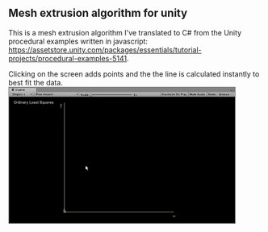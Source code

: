 ## Mesh extrusion algorithm for unity
This is a mesh extrusion algorithm I've translated to C# from the Unity procedural examples written in javascript: https://assetstore.unity.com/packages/essentials/tutorial-projects/procedural-examples-5141.

Clicking on the screen adds points and the the line is calculated instantly to best fit the data. 
<img src="https://github.com/eman-insilico/Unity-ML-gradient-descent-OLS-liniar-regression/blob/master/OLS.gif" width="450">

